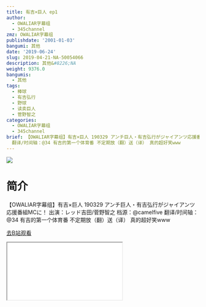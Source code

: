 ```yaml
---
title: 有吉×巨人 ep1
author:
  - OWALIAR字幕组
  - 345channel
zmz: OWALIAR字幕组
publishdate: '2001-01-03'
bangumi: 其他
date: '2019-06-24'
slug: 2019-04-21-NA-50054066
description: 其他&#8226;NA
weight: 9376.0
bangumis:
  - 其他
tags:
  - 棒球
  - 有吉弘行
  - 野球
  - 读卖巨人
  - 菅野智之
categories:
  - OWALIAR字幕组
  - 345channel
brief: 【OWALIAR字幕组】有吉×巨人 190329 アンチ巨人・有吉弘行がジャイアンツ応援番組MCに！ 出演：レッド吉田/菅野智之 档源：@camelfive
  翻译/时间轴：@34 有吉的第一个体育番 不定期放（翻）送（译） 真的超好笑www
---
```

![](https://raw.githubusercontent.com/tcgriffith/owaraisite/master/static/tmpimg/88f0ce2458f141fd5416c4c2b2007577b959b321.jpg.480.jpg)
# 简介  
【OWALIAR字幕组】有吉×巨人 190329
アンチ巨人・有吉弘行がジャイアンツ応援番組MCに！
出演：レッド吉田/菅野智之
档源：@camelfive
翻译/时间轴：@34
有吉的第一个体育番 不定期放（翻）送（译） 真的超好笑www  

[去B站观看](https://www.bilibili.com/video/av50054066/)
<div class ="resp-container"><iframe class="testiframe" src="//player.bilibili.com/player.html?aid=50054066"", scrolling="no", allowfullscreen="true" > </iframe></div> 
